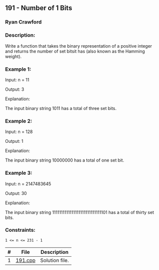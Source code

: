 ## 191 - Number of 1 Bits
### Ryan Crawford
### Description:

Write a function that takes the binary representation of a positive integer and returns the number of
set bitsit has (also known as the Hamming weight).

### Example 1:


Input: n = 11

Output: 3

Explanation:

The input binary string 1011 has a total of three set bits.


### Example 2:

Input: n = 128

Output: 1

Explanation:

The input binary string 10000000 has a total of one set bit.


### Example 3:

Input: n = 2147483645

Output: 30

Explanation:

The input binary string 1111111111111111111111111111101 has a total of thirty set bits.

### Constraints:

    1 <= n <= 231 - 1


|   #   | File                       | Description                                                |
| :---: | -------------------------- | ---------------------------------------------------------- |
|   1   | [191.cpp](./191.cpp)       | Solution file.                                             |

